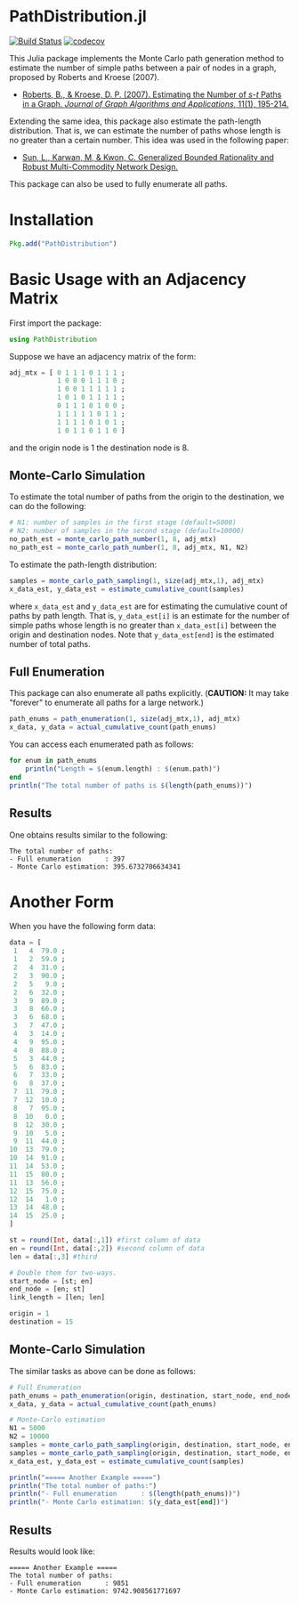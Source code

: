 # PathDistribution.jl

[![Build Status](https://github.com/chkwon/PathDistribution.jl/workflows/CI/badge.svg?branch=master)](https://github.com/chkwon/PathDistribution.jl/actions?query=workflow%3ACI)
[![codecov](https://codecov.io/gh/chkwon/PathDistribution.jl/branch/master/graph/badge.svg)](https://codecov.io/gh/chkwon/PathDistribution.jl)


This Julia package implements the Monte Carlo path generation method to estimate the number of simple paths between a pair of nodes in a graph, proposed by Roberts and Kroese (2007).

* [Roberts, B., & Kroese, D. P. (2007). Estimating the Number of *s*-*t* Paths in a Graph. *Journal of Graph Algorithms and Applications*, 11(1), 195-214.](http://dx.doi.org/10.7155/jgaa.00142)

Extending the same idea, this package also estimate the path-length distribution. That is, we can estimate the number of paths whose length is no greater than a certain number. This idea was used in the following paper:

* [Sun, L., Karwan, M, & Kwon, C. Generalized Bounded Rationality and Robust Multi-Commodity Network Design.](http://www.chkwon.net/papers/sun_gbr.pdf)

This package can also be used to fully enumerate all paths.

# Installation

```julia
Pkg.add("PathDistribution")
```


# Basic Usage with an Adjacency Matrix
First import the package:
```julia
using PathDistribution
```

Suppose we have an adjacency matrix of the form:

```julia
adj_mtx = [ 0 1 1 1 0 1 1 1 ;
            1 0 0 0 1 1 1 0 ;
            1 0 0 1 1 1 1 1 ;
            1 0 1 0 1 1 1 1 ;
            0 1 1 1 0 1 0 0 ;
            1 1 1 1 1 0 1 1 ;
            1 1 1 1 0 1 0 1 ;
            1 0 1 1 0 1 1 0 ]
```
and the origin node is 1 the destination node is 8.

## Monte-Carlo Simulation

To estimate the total number of paths from the origin to the destination, we can do the following:
```julia
# N1: number of samples in the first stage (default=5000)
# N2: number of samples in the second stage (default=10000)
no_path_est = monte_carlo_path_number(1, 8, adj_mtx)
no_path_est = monte_carlo_path_number(1, 8, adj_mtx, N1, N2)
```

To estimate the path-length distribution:
```julia
samples = monte_carlo_path_sampling(1, size(adj_mtx,1), adj_mtx)
x_data_est, y_data_est = estimate_cumulative_count(samples)
```
where `x_data_est` and `y_data_est` are for estimating the cumulative count of paths by path length. That is,
`y_data_est[i]` is an estimate for the number of simple paths whose length is no greater than `x_data_est[i]` between the origin and destination nodes. Note that `y_data_est[end]` is the estimated number of total paths.

## Full Enumeration

This package can also enumerate all paths explicitly. (**CAUTION:** It may take "forever" to enumerate all paths for a large network.)
```julia
path_enums = path_enumeration(1, size(adj_mtx,1), adj_mtx)
x_data, y_data = actual_cumulative_count(path_enums)
```
You can access each enumerated path as follows:
```julia
for enum in path_enums
    println("Length = $(enum.length) : $(enum.path)")
end
println("The total number of paths is $(length(path_enums))")
```


## Results

One obtains results similar to the following:
```
The total number of paths:
- Full enumeration      : 397
- Monte Carlo estimation: 395.6732706634341
```



# Another Form

When you have the following form data:
```julia
data = [
 1   4  79.0 ;
 1   2  59.0 ;
 2   4  31.0 ;
 2   3  90.0 ;
 2   5   9.0 ;
 2   6  32.0 ;
 3   9  89.0 ;
 3   8  66.0 ;
 3   6  68.0 ;
 3   7  47.0 ;
 4   3  14.0 ;
 4   9  95.0 ;
 4   8  88.0 ;
 5   3  44.0 ;
 5   6  83.0 ;
 6   7  33.0 ;
 6   8  37.0 ;
 7  11  79.0 ;
 7  12  10.0 ;
 8   7  95.0 ;
 8  10   0.0 ;
 8  12  30.0 ;
 9  10   5.0 ;
 9  11  44.0 ;
10  13  79.0 ;
10  14  91.0 ;
11  14  53.0 ;
11  15  80.0 ;
11  13  56.0 ;
12  15  75.0 ;
12  14   1.0 ;
13  14  48.0 ;
14  15  25.0 ;
]

st = round(Int, data[:,1]) #first column of data
en = round(Int, data[:,2]) #second column of data
len = data[:,3] #third

# Double them for two-ways.
start_node = [st; en]
end_node = [en; st]
link_length = [len; len]

origin = 1
destination = 15
```

## Monte-Carlo Simulation

The similar tasks as above can be done as follows:
```julia
# Full Enumeration
path_enums = path_enumeration(origin, destination, start_node, end_node, link_length)
x_data, y_data = actual_cumulative_count(path_enums)

# Monte-Carlo estimation
N1 = 5000
N2 = 10000
samples = monte_carlo_path_sampling(origin, destination, start_node, end_node, link_length)
samples = monte_carlo_path_sampling(origin, destination, start_node, end_node, link_length, N1, N2)
x_data_est, y_data_est = estimate_cumulative_count(samples)

println("===== Another Example =====")
println("The total number of paths:")
println("- Full enumeration      : $(length(path_enums))")
println("- Monte Carlo estimation: $(y_data_est[end])")
```

## Results

Results would look like:
```
===== Another Example =====
The total number of paths:
- Full enumeration      : 9851
- Monte Carlo estimation: 9742.908561771697
```
